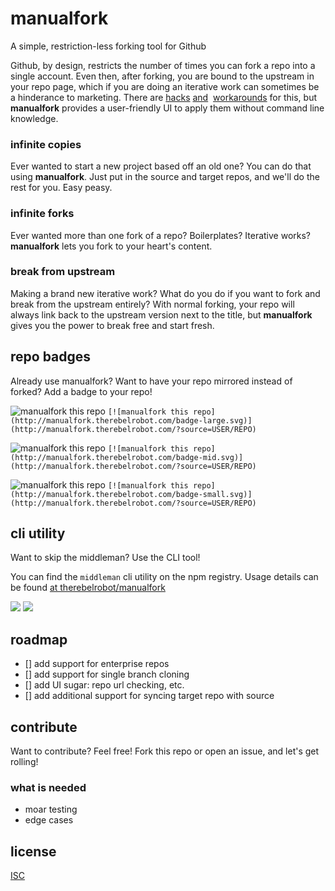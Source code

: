 # manualfork

A simple, restriction-less forking tool for Github

Github, by design, restricts the number of times you can fork a repo into a single account. Even then, after forking, you are bound to the upstream in your repo page, which if you are doing an iterative work can sometimes be a hinderance to marketing. There are [hacks](https://adrianshort.org/create-multiple-forks-of-a-github-repo/)  [and](http://therebelrobot.com/tech/2015/10/16/a-simple-method-to-fork-repos-more-than-once.html)  [workarounds](https://help.github.com/articles/duplicating-a-repository/) for this, but **manualfork** provides a user-friendly UI to apply them without command line knowledge.

### infinite copies

Ever wanted to start a new project based off an old one? You can do that using **manualfork**. Just put in the source and target repos, and we'll do the rest for you. Easy peasy.

### infinite forks

Ever wanted more than one fork of a repo? Boilerplates? Iterative works? **manualfork** lets you fork to your heart's content.

### break from upstream

Making a brand new iterative work? What do you do if you want to fork and break from the upstream entirely? With normal forking, your repo will always link back to the upstream version next to the title, but **manualfork** gives you the power to break free and start fresh.

## repo badges

Already use manualfork? Want to have your repo mirrored instead of forked? Add a badge to your repo!

![manualfork this repo](http://manualfork.therebelrobot.com/badge-large.svg)
`[![manualfork this repo](http://manualfork.therebelrobot.com/badge-large.svg)](http://manualfork.therebelrobot.com/?source=USER/REPO)`

![manualfork this repo](http://manualfork.therebelrobot.com/badge-mid.svg)
`[![manualfork this repo](http://manualfork.therebelrobot.com/badge-mid.svg)](http://manualfork.therebelrobot.com/?source=USER/REPO)`

![manualfork this repo](http://manualfork.therebelrobot.com/badge-small.svg)
`[![manualfork this repo](http://manualfork.therebelrobot.com/badge-small.svg)](http://manualfork.therebelrobot.com/?source=USER/REPO)`

## cli utility

Want to skip the middleman? Use the CLI tool!

You can find the `middleman` cli utility on the npm registry. Usage details can be found [at therebelrobot/manualfork](https://github.com/therebelrobot/node-manualfork)

![](https://nodei.co/npm/manualfork.png?downloads=true)
![](https://nodei.co/npm-dl/manualfork.png?months=3&height=2)

## roadmap

- [] add support for enterprise repos
- [] add support for single branch cloning
- [] add UI sugar: repo url checking, etc.
- [] add additional support for syncing target repo with source

## contribute

Want to contribute? Feel free! Fork this repo or open an issue, and let's get rolling!

### what is needed

- moar testing
- edge cases

## license

[ISC](https://tldrlegal.com/license/-isc-license)
